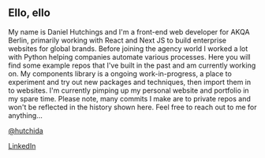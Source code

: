 ## Ello, ello

My name is Daniel Hutchings and I'm a front-end web developer for AKQA Berlin, primarily working with React and Next JS to build enterprise websites for global brands. Before joining the agency world I worked a lot with Python helping companies automate various processes. Here you will find some example repos that I've built in the past and am currently working on. My components library is a ongoing work-in-progress, a place to experiment and try out new packages and techniques, then import them in to websites. I'm currently pimping up my personal website and portfolio in my spare time. Please note, many commits I make are to private repos and won't be reflected in the history shown here. Feel free to reach out to me for anything...


[@hutchida](https://twitter.com/hutchida)

[LinkedIn](https://www.linkedin.com/in/danielmhutchings)
